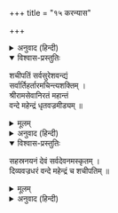 +++
title = "१५ करन्यास"

+++


<details><summary>अनुवाद (हिन्दी)</summary>

ॐ सहस्रनयनाय अङ्गुष्ठाभ्यां नमः । ॐ देवाय तर्जनीभ्यां नमः । ॐ सर्वदेवनमस्कृताय मध्यमाभ्यां नमः । ॐ दिव्यवज्रधराय अनामिकाभ्यां नमः । ॐ महेन्द्राय कनिष्ठिकाभ्यां नमः । ॐ शचीपतये करतलकरपृष्ठाभ्यां नमः ।  
इन्हीं मन्त्रोंसे हृदयादिन्यास करके इस श्लोकसे ध्यान करना चाहिये ।
</details>

<details open><summary>विश्वास-प्रस्तुतिः</summary>

शचीपतिं सर्वसुरेशवन्द्यं  
सर्वार्तिहर्तारमचिन्त्यशक्तिम् ।  
श्रीरामसेवानिरतं महान्तं  
वन्दे महेन्द्रं धृतवज्रमीड्यम् ॥
</details>

<details><summary>मूलम्</summary>

शचीपतिं सर्वसुरेशवन्द्यं  
सर्वार्तिहर्तारमचिन्त्यशक्तिम् ।  
श्रीरामसेवानिरतं महान्तं  
वन्दे महेन्द्रं धृतवज्रमीड्यम् ॥
</details>

<details><summary>अनुवाद (हिन्दी)</summary>

फिर—
</details>

<details open><summary>विश्वास-प्रस्तुतिः</summary>

सहस्रनयनं देवं सर्वदेवनमस्कृतम् ।  
दिव्यवज्रधरं वन्दे महेन्द्रं च शचीपतिम् ॥
</details>

<details><summary>मूलम्</summary>

सहस्रनयनं देवं सर्वदेवनमस्कृतम् ।  
दिव्यवज्रधरं वन्दे महेन्द्रं च शचीपतिम् ॥
</details>

<details><summary>अनुवाद (हिन्दी)</summary>

इस मन्त्रसे इन्द्रकी पूजा करे और नष्ट द्रव्य-प्राप्ति आदिकी कामनासे इसीसे सम्पुटित कर पाठ करे ।
</details>
